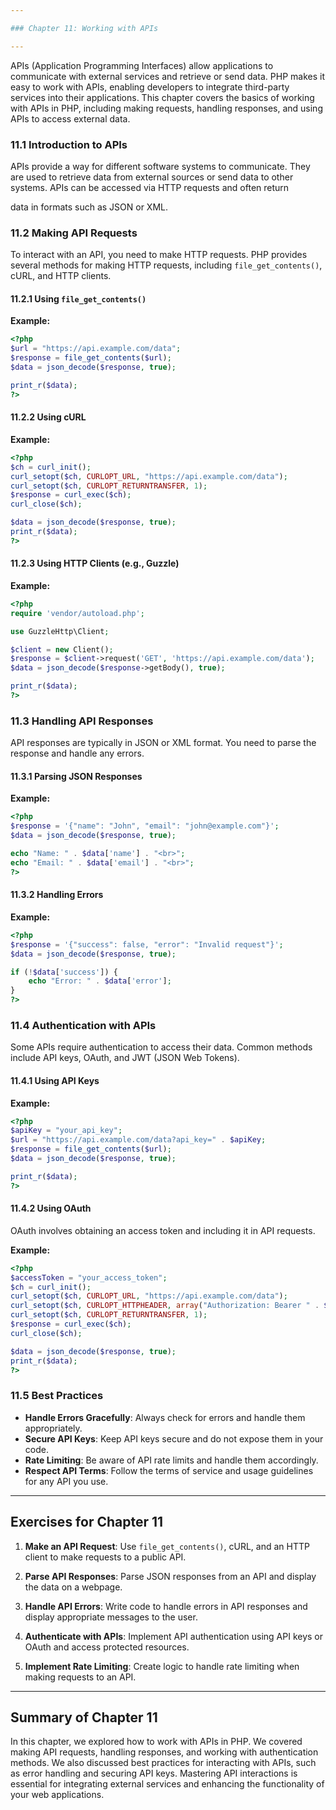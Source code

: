 ```yaml
---

### Chapter 11: Working with APIs

---
```


APIs (Application Programming Interfaces) allow applications to communicate with external services and retrieve or send data. PHP makes it easy to work with APIs, enabling developers to integrate third-party services into their applications. This chapter covers the basics of working with APIs in PHP, including making requests, handling responses, and using APIs to access external data.

### 11.1 Introduction to APIs

APIs provide a way for different software systems to communicate. They are used to retrieve data from external sources or send data to other systems. APIs can be accessed via HTTP requests and often return

 data in formats such as JSON or XML.

### 11.2 Making API Requests

To interact with an API, you need to make HTTP requests. PHP provides several methods for making HTTP requests, including `file_get_contents()`, cURL, and HTTP clients.

#### 11.2.1 Using `file_get_contents()`

**Example:**

```php
<?php
$url = "https://api.example.com/data";
$response = file_get_contents($url);
$data = json_decode($response, true);

print_r($data);
?>
```

#### 11.2.2 Using cURL

**Example:**

```php
<?php
$ch = curl_init();
curl_setopt($ch, CURLOPT_URL, "https://api.example.com/data");
curl_setopt($ch, CURLOPT_RETURNTRANSFER, 1);
$response = curl_exec($ch);
curl_close($ch);

$data = json_decode($response, true);
print_r($data);
?>
```

#### 11.2.3 Using HTTP Clients (e.g., Guzzle)

**Example:**

```php
<?php
require 'vendor/autoload.php';

use GuzzleHttp\Client;

$client = new Client();
$response = $client->request('GET', 'https://api.example.com/data');
$data = json_decode($response->getBody(), true);

print_r($data);
?>
```

### 11.3 Handling API Responses

API responses are typically in JSON or XML format. You need to parse the response and handle any errors.

#### 11.3.1 Parsing JSON Responses

**Example:**

```php
<?php
$response = '{"name": "John", "email": "john@example.com"}';
$data = json_decode($response, true);

echo "Name: " . $data['name'] . "<br>";
echo "Email: " . $data['email'] . "<br>";
?>
```

#### 11.3.2 Handling Errors

**Example:**

```php
<?php
$response = '{"success": false, "error": "Invalid request"}';
$data = json_decode($response, true);

if (!$data['success']) {
    echo "Error: " . $data['error'];
}
?>
```

### 11.4 Authentication with APIs

Some APIs require authentication to access their data. Common methods include API keys, OAuth, and JWT (JSON Web Tokens).

#### 11.4.1 Using API Keys

**Example:**

```php
<?php
$apiKey = "your_api_key";
$url = "https://api.example.com/data?api_key=" . $apiKey;
$response = file_get_contents($url);
$data = json_decode($response, true);

print_r($data);
?>
```

#### 11.4.2 Using OAuth

OAuth involves obtaining an access token and including it in API requests.

**Example:**

```php
<?php
$accessToken = "your_access_token";
$ch = curl_init();
curl_setopt($ch, CURLOPT_URL, "https://api.example.com/data");
curl_setopt($ch, CURLOPT_HTTPHEADER, array("Authorization: Bearer " . $accessToken));
curl_setopt($ch, CURLOPT_RETURNTRANSFER, 1);
$response = curl_exec($ch);
curl_close($ch);

$data = json_decode($response, true);
print_r($data);
?>
```

### 11.5 Best Practices

- **Handle Errors Gracefully**: Always check for errors and handle them appropriately.
- **Secure API Keys**: Keep API keys secure and do not expose them in your code.
- **Rate Limiting**: Be aware of API rate limits and handle them accordingly.
- **Respect API Terms**: Follow the terms of service and usage guidelines for any API you use.

---

## Exercises for Chapter 11

1. **Make an API Request**: Use `file_get_contents()`, cURL, and an HTTP client to make requests to a public API.

2. **Parse API Responses**: Parse JSON responses from an API and display the data on a webpage.

3. **Handle API Errors**: Write code to handle errors in API responses and display appropriate messages to the user.

4. **Authenticate with APIs**: Implement API authentication using API keys or OAuth and access protected resources.

5. **Implement Rate Limiting**: Create logic to handle rate limiting when making requests to an API.

---

## Summary of Chapter 11

In this chapter, we explored how to work with APIs in PHP. We covered making API requests, handling responses, and working with authentication methods. We also discussed best practices for interacting with APIs, such as error handling and securing API keys. Mastering API interactions is essential for integrating external services and enhancing the functionality of your web applications.

